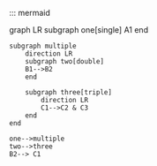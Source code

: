 ::: mermaid

graph LR
    subgraph one[single]
        A1
    end

    subgraph multiple
        direction LR 
        subgraph two[double]
        B1-->B2 
        end

        subgraph three[triple]
            direction LR
            C1-->C2 & C3
        end
    end

    one-->multiple
    two-->three
    B2--> C1

